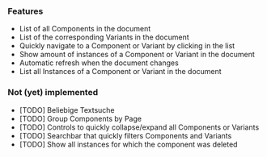 
### Features

- List of all Components in the document
- List of the corresponding Variants in the document
- Quickly navigate to a Component or Variant by clicking in the list
- Show amount of instances of a Component or Variant in the document
- Automatic refresh when the document changes
- List all Instances of a Component or Variant in the document
 

### Not (yet) implemented

- [TODO] Beliebige Textsuche
- [TODO] Group Components by Page
- [TODO] Controls to quickly collapse/expand all Components or Variants
- [TODO] Searchbar that quickly filters Components and Variants
- [TODO] Show all instances for which the component was deleted
